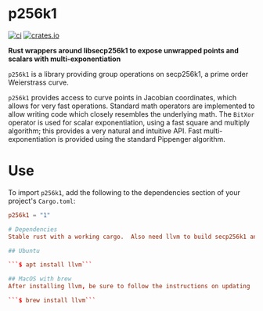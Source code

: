 # p256k1

[![ci](https://github.com/Trust-Machines/p256k1/actions/workflows/ci.yml/badge.svg)](https://github.com/Trust-Machines/p256k1/actions/workflows/ci.yml)
[![crates.io](https://img.shields.io/crates/v/p256k1.svg)](https://crates.io/crates/p256k1)

**Rust wrappers around libsecp256k1 to expose unwrapped points and scalars with multi-exponentiation**

`p256k1` is a library providing group operations on secp256k1, a prime order Weierstrass curve.

`p256k1` provides access to curve points in Jacobian coordinates, which allows for very fast operations.  Standard math operators are implemented to allow writing code which closely resembles the underlying math.  The `BitXor` operator is used for scalar exponentiation, using a fast square and multiply algorithm; this provides a very natural and intuitive API.  Fast multi-exponentiation is provided using the standard Pippenger algorithm.

# Use

To import `p256k1`, add the following to the dependencies section of
your project's `Cargo.toml`:
```toml
p256k1 = "1"

# Dependencies
Stable rust with a working cargo.  Also need llvm to build secp256k1 and link the wrappers.

## Ubuntu

```$ apt install llvm```

## MacOS with brew
After installing llvm, be sure to follow the instructions on updating .zshrc so llvm can be used by the build system.

```$ brew install llvm```
